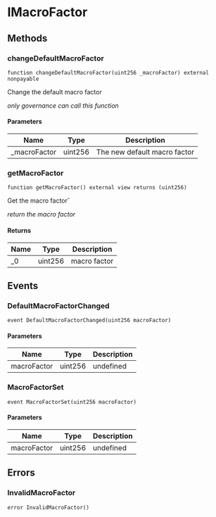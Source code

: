 # IMacroFactor









## Methods

### changeDefaultMacroFactor

```solidity
function changeDefaultMacroFactor(uint256 _macroFactor) external nonpayable
```

Change the default macro factor

*only governance can call this function*

#### Parameters

| Name | Type | Description |
|---|---|---|
| _macroFactor | uint256 | The new default macro factor |

### getMacroFactor

```solidity
function getMacroFactor() external view returns (uint256)
```

Get the macro factor˘

*return the macro factor*


#### Returns

| Name | Type | Description |
|---|---|---|
| _0 | uint256 | macro factor |



## Events

### DefaultMacroFactorChanged

```solidity
event DefaultMacroFactorChanged(uint256 macroFactor)
```





#### Parameters

| Name | Type | Description |
|---|---|---|
| macroFactor  | uint256 | undefined |

### MacroFactorSet

```solidity
event MacroFactorSet(uint256 macroFactor)
```





#### Parameters

| Name | Type | Description |
|---|---|---|
| macroFactor  | uint256 | undefined |



## Errors

### InvalidMacroFactor

```solidity
error InvalidMacroFactor()
```







